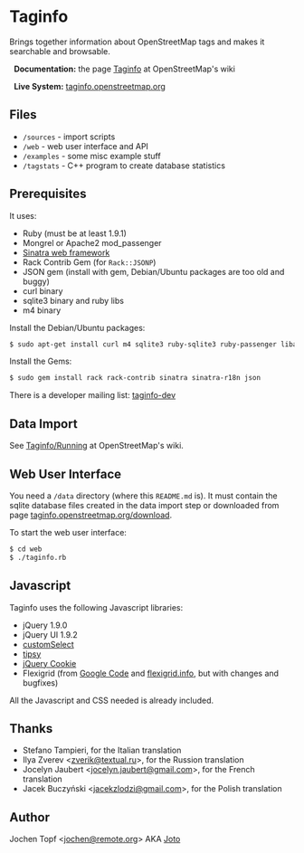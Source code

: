 Taginfo
=======

Brings together information about OpenStreetMap tags and makes it searchable and browsable.

&nbsp;&nbsp;**Documentation:** the page [Taginfo](http://wiki.openstreetmap.org/wiki/Taginfo) at OpenStreetMap's wiki

&nbsp;&nbsp;**Live System:** [taginfo.openstreetmap.org](http://taginfo.openstreetmap.org/)


Files
-----

* `/sources`  - import scripts
* `/web`      - web user interface and API
* `/examples` - some misc example stuff
* `/tagstats` - C++ program to create database statistics


Prerequisites
-------------

It uses:

* Ruby (must be at least 1.9.1)
* Mongrel or Apache2 mod_passenger
* [Sinatra web framework](http://www.sinatrarb.com/)
* Rack Contrib Gem (for `Rack::JSONP`)
* JSON gem (install with gem, Debian/Ubuntu packages are too old and buggy)
* curl binary
* sqlite3 binary and ruby libs
* m4 binary

Install the Debian/Ubuntu packages:
```bash
$ sudo apt-get install curl m4 sqlite3 ruby-sqlite3 ruby-passenger libapache2-mod-passenger
```

Install the Gems:
```bash
$ sudo gem install rack rack-contrib sinatra sinatra-r18n json
```

There is a developer mailing list: [taginfo-dev](http://lists.openstreetmap.org/listinfo/taginfo-dev)


Data Import
-----------

See [Taginfo/Running](http://wiki.openstreetmap.org/wiki/Taginfo/Running) at OpenStreetMap's wiki.


Web User Interface
------------------

You need a `/data` directory (where this `README.md` is). It must contain the sqlite database files created in the data import step or downloaded from page [taginfo.openstreetmap.org/download](http://taginfo.openstreetmap.org/download).

To start the web user interface:
```bash
$ cd web
$ ./taginfo.rb
```

Javascript
----------

Taginfo uses the following Javascript libraries:
* jQuery 1.9.0
* jQuery UI 1.9.2
* [customSelect](http://adam.co/lab/jquery/customselect/)
* [tipsy](http://onehackoranother.com/projects/jquery/tipsy/)
* [jQuery Cookie](https://github.com/carhartl/jquery-cookie/)
* Flexigrid (from [Google Code](http://code.google.com/p/flexigrid/) and [flexigrid.info](http://www.flexigrid.info/), but with changes and bugfixes)

All the Javascript and CSS needed is already included.


Thanks
------

* Stefano Tampieri, for the Italian translation
* Ilya Zverev <<zverik@textual.ru>>, for the Russion translation
* Jocelyn Jaubert <<jocelyn.jaubert@gmail.com>>, for the French translation
* Jacek Buczyński <<jacekzlodzi@gmail.com>>, for the Polish translation


Author
------

Jochen Topf <<jochen@remote.org>> AKA [Joto](http://wiki.openstreetmap.org/wiki/User:Joto)
